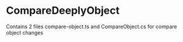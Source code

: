 # CompareDeeplyObject
Contains 2 files compare-object.ts and CompareObject.cs for compare object changes
